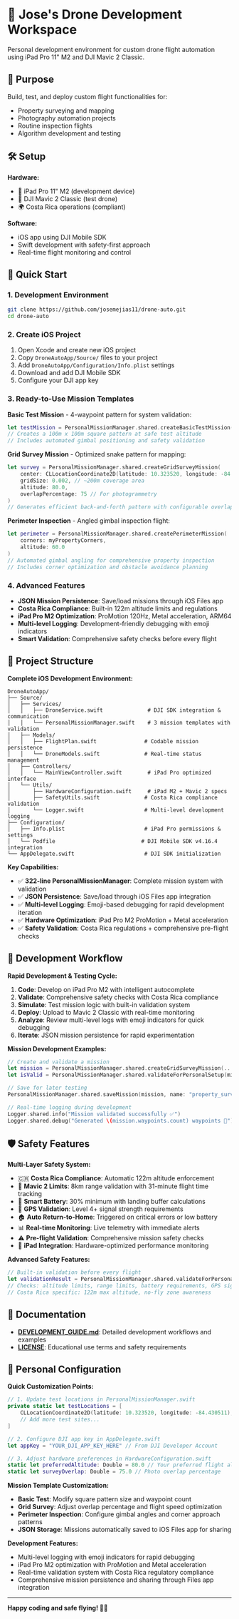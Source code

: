 # 🚁 Jose's Drone Development Workspace

Personal development environment for custom drone flight automation using iPad Pro 11" M2 and DJI Mavic 2 Classic.

## 🎯 Purpose

Build, test, and deploy custom flight functionalities for:
- Property surveying and mapping
- Photography automation projects  
- Routine inspection flights
- Algorithm development and testing

## 🛠️ Setup

**Hardware:**
- 📱 iPad Pro 11" M2 (development device)
- 🚁 DJI Mavic 2 Classic (test drone)
- 🌍 Costa Rica operations (compliant)

**Software:**
- iOS app using DJI Mobile SDK
- Swift development with safety-first approach
- Real-time flight monitoring and control

## 🚀 Quick Start

### 1. Development Environment
```bash
git clone https://github.com/josemejias11/drone-auto.git
cd drone-auto
```

### 2. Create iOS Project
1. Open Xcode and create new iOS project
2. Copy `DroneAutoApp/Source/` files to your project
3. Add `DroneAutoApp/Configuration/Info.plist` settings
4. Download and add DJI Mobile SDK
5. Configure your DJI app key

### 3. Ready-to-Use Mission Templates

**Basic Test Mission** - 4-waypoint pattern for system validation:
```swift
let testMission = PersonalMissionManager.shared.createBasicTestMission()
// Creates a 100m x 100m square pattern at safe test altitude
// Includes automated gimbal positioning and safety validation
```

**Grid Survey Mission** - Optimized snake pattern for mapping:
```swift
let survey = PersonalMissionManager.shared.createGridSurveyMission(
    center: CLLocationCoordinate2D(latitude: 10.323520, longitude: -84.430511),
    gridSize: 0.002, // ~200m coverage area
    altitude: 80.0,
    overlapPercentage: 75 // For photogrammetry
)
// Generates efficient back-and-forth pattern with configurable overlap
```

**Perimeter Inspection** - Angled gimbal inspection flight:
```swift
let perimeter = PersonalMissionManager.shared.createPerimeterMission(
    corners: myPropertyCorners,
    altitude: 60.0
)
// Automated gimbal angling for comprehensive property inspection
// Includes corner optimization and obstacle avoidance planning
```

### 4. Advanced Features
- **JSON Mission Persistence**: Save/load missions through iOS Files app
- **Costa Rica Compliance**: Built-in 122m altitude limits and regulations
- **iPad Pro M2 Optimization**: ProMotion 120Hz, Metal acceleration, ARM64
- **Multi-level Logging**: Development-friendly debugging with emoji indicators
- **Smart Validation**: Comprehensive safety checks before every flight

## 📁 Project Structure

**Complete iOS Development Environment:**
```
DroneAutoApp/
├── Source/
│   ├── Services/
│   │   ├── DroneService.swift              # DJI SDK integration & communication
│   │   └── PersonalMissionManager.swift    # 3 mission templates with validation
│   ├── Models/
│   │   ├── FlightPlan.swift               # Codable mission persistence
│   │   └── DroneModels.swift              # Real-time status management
│   ├── Controllers/
│   │   └── MainViewController.swift        # iPad Pro optimized interface
│   └── Utils/
│       ├── HardwareConfiguration.swift     # iPad M2 + Mavic 2 specs
│       ├── SafetyUtils.swift              # Costa Rica compliance validation
│       └── Logger.swift                   # Multi-level development logging
├── Configuration/
│   ├── Info.plist                         # iPad Pro permissions & settings
│   └── Podfile                           # DJI Mobile SDK v4.16.4 integration
└── AppDelegate.swift                      # DJI SDK initialization
```

**Key Capabilities:**
- ✅ **322-line PersonalMissionManager**: Complete mission system with validation
- ✅ **JSON Persistence**: Save/load through iOS Files app integration
- ✅ **Multi-level Logging**: Emoji-based debugging for rapid development iteration
- ✅ **Hardware Optimization**: iPad Pro M2 ProMotion + Metal acceleration
- ✅ **Safety Validation**: Costa Rica regulations + comprehensive pre-flight checks

## 🧪 Development Workflow

**Rapid Development & Testing Cycle:**
1. **Code**: Develop on iPad Pro M2 with intelligent autocomplete
2. **Validate**: Comprehensive safety checks with Costa Rica compliance
3. **Simulate**: Test mission logic with built-in validation system
4. **Deploy**: Upload to Mavic 2 Classic with real-time monitoring
5. **Analyze**: Review multi-level logs with emoji indicators for quick debugging
6. **Iterate**: JSON mission persistence for rapid experimentation

**Mission Development Examples:**
```swift
// Create and validate a mission
let mission = PersonalMissionManager.shared.createGridSurveyMission(...)
let isValid = PersonalMissionManager.shared.validateForPersonalSetup(mission)

// Save for later testing
PersonalMissionManager.shared.saveMission(mission, name: "property_survey_v2")

// Real-time logging during development
Logger.shared.info("Mission validated successfully ✅")
Logger.shared.debug("Generated \(mission.waypoints.count) waypoints 📍")
```

## 🛡️ Safety Features

**Multi-Layer Safety System:**
- 🇨🇷 **Costa Rica Compliance**: Automatic 122m altitude enforcement
- 🚁 **Mavic 2 Limits**: 8km range validation with 31-minute flight time tracking
- 🔋 **Smart Battery**: 30% minimum with landing buffer calculations
- 📡 **GPS Validation**: Level 4+ signal strength requirements
- 🏠 **Auto Return-to-Home**: Triggered on critical errors or low battery
- 📊 **Real-time Monitoring**: Live telemetry with immediate alerts
- ⚠️ **Pre-flight Validation**: Comprehensive mission safety checks
- 📱 **iPad Integration**: Hardware-optimized performance monitoring

**Advanced Safety Features:**
```swift
// Built-in validation before every flight
let validationResult = PersonalMissionManager.shared.validateForPersonalSetup(mission)
// Checks: altitude limits, range limits, battery requirements, GPS signal
// Costa Rica specific: 122m max altitude, no-fly zone awareness
```

## 📖 Documentation

- **[DEVELOPMENT_GUIDE.md](DEVELOPMENT_GUIDE.md)**: Detailed development workflows and examples
- **[LICENSE](LICENSE)**: Educational use terms and safety requirements

## 🔧 Personal Configuration

**Quick Customization Points:**
```swift
// 1. Update test locations in PersonalMissionManager.swift
private static let testLocations = [
    CLLocationCoordinate2D(latitude: 10.323520, longitude: -84.430511), // Your location
    // Add more test sites...
]

// 2. Configure DJI app key in AppDelegate.swift  
let appKey = "YOUR_DJI_APP_KEY_HERE" // From DJI Developer Account

// 3. Adjust hardware preferences in HardwareConfiguration.swift
static let preferredAltitude: Double = 80.0 // Your preferred flight altitude
static let surveyOverlap: Double = 75.0 // Photo overlap percentage
```

**Mission Template Customization:**
- **Basic Test**: Modify square pattern size and waypoint count
- **Grid Survey**: Adjust overlap percentage and flight speed optimization  
- **Perimeter Inspection**: Configure gimbal angles and corner approach patterns
- **JSON Storage**: Missions automatically saved to iOS Files app for sharing

**Development Features:**
- Multi-level logging with emoji indicators for rapid debugging
- iPad Pro M2 optimization with ProMotion and Metal acceleration
- Real-time validation system with Costa Rica regulatory compliance
- Comprehensive mission persistence and sharing through Files app integration

---

**Happy coding and safe flying! 🚁✨**
